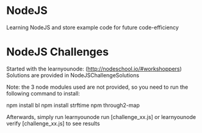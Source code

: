 # NodeJS
Learning NodeJS and store example code for future code-efficiency


# NodeJS Challenges
Started with the learnyounode: (http://nodeschool.io/#workshoppers) 
Solutions are provided in NodeJSChallengeSolutions

Note: the 3 node modules used are not provided, so you need to run the following command to install:

npm install bl
npm install strftime
npm through2-map

Afterwards, simply run learnyounode run [challenge_xx.js] or 
learnyounode verify [challenge_xx.js] to see results